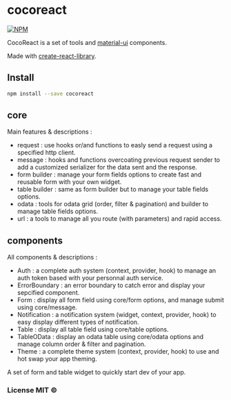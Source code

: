 # cocoreact

[![NPM](https://img.shields.io/npm/v/cocoreact.svg)](https://www.npmjs.com/package/cocoreact)

CocoReact is a set of tools and [material-ui](https://material-ui.com) components.

Made with [create-react-library](https://www.npmjs.com/package/create-react-library).

## Install

```bash
npm install --save cocoreact
```

## core

Main features & descriptions :

- request : use hooks or/and functions to easly send a request using a specified http client.
- message : hooks and functions overcoating previous request sender to add a customized serializer for the data sent and the response.
- form builder : manage your form fields options to create fast and reusable form with your own widget.
- table builder : same as form builder but to manage your table fields options.
- odata : tools for odata grid (order, filter & pagination) and builder to manage table fields options.
- url : a tools to manage all you route (with parameters) and rapid access.

## components

All components & descriptions :

- Auth : a complete auth system (context, provider, hook) to manage an auth token based with your personnal auth service.
- ErrorBoundary : an error boundary to catch error and display your sepcified component.
- Form : display all form field using core/form options, and manage submit using core/message.
- Notification : a notification system (widget, context, provider, hook) to easy display different types of notification.
- Table : display all table field using core/table options.
- TableOData : display an odata table using core/odata options and manage column order & filter and pagination.
- Theme : a complete theme system (context, provider, hook) to use and hot swap your app theming.

A set of form and table widget to quickly start dev of your app.

### License MIT ©
